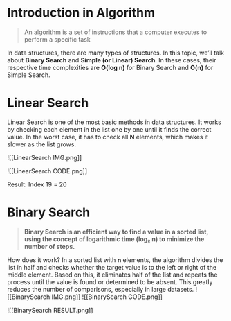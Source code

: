 # Introduction in Algorithm
> An algorithm is a set of instructions that a computer executes to perform a specific task

In data structures, there are many types of structures. In this topic, we’ll talk about **Binary Search** and **Simple (or Linear) Search**. In these cases, their respective time complexities are **O(log n)** for Binary Search and **O(n)** for Simple Search.

# Linear Search
Linear Search is one of the most basic methods in data structures. It works by checking each element in the list one by one until it finds the correct value. In the worst case, it has to check all **N** elements, which makes it slower as the list grows.

![[LinearSearch IMG.png]]

![[LinearSearch CODE.png]]

Result: Index 19 = 20
# Binary Search
> **Binary Search is an efficient way to find a value in a sorted list, using the concept of logarithmic time (log₂ n) to minimize the number of steps.**

How does it work? In a sorted list with **n** elements, the algorithm divides the list in half and checks whether the target value is to the left or right of the middle element. Based on this, it eliminates half of the list and repeats the process until the value is found or determined to be absent. This greatly reduces the number of comparisons, especially in large datasets.
![[BinarySearch IMG.png]]
![[BinarySearch CODE.png]]

![[BinarySearch RESULT.png]]


